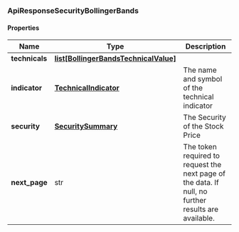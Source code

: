 

[//]: # (CLASS:ApiResponseSecurityBollingerBands)

[//]: # (KIND:object)

### ApiResponseSecurityBollingerBands

#### Properties

[//]: # (START_DEFINITION)

Name | Type | Description
------------ | ------------- | -------------
**technicals** | [**list[BollingerBandsTechnicalValue]**](BollingerBandsTechnicalValue.md) |  &nbsp;
**indicator** | [**TechnicalIndicator**](TechnicalIndicator.md) | The name and symbol of the technical indicator &nbsp;
**security** | [**SecuritySummary**](SecuritySummary.md) | The Security of the Stock Price &nbsp;
**next_page** | str | The token required to request the next page of the data. If null, no further results are available. &nbsp;

[//]: # (END_DEFINITION)


[//]: # (CONTAINED_CLASS:BollingerBandsTechnicalValue)


[//]: # (CONTAINED_CLASS:TechnicalIndicator)


[//]: # (CONTAINED_CLASS:SecuritySummary)



